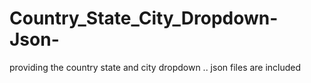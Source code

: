 # Country_State_City_Dropdown-Json-
 providing the country state and city dropdown .. json files are included
